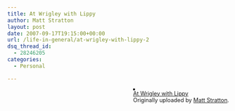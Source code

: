 ```yaml
---
title: At Wrigley with Lippy
author: Matt Stratton
layout: post
date: 2007-09-17T19:15:00+00:00
url: /life-in-general/at-wrigley-with-lippy-2
dsq_thread_id:
  - 28246205
categories:
  - Personal

---
```

<div style="float:right;margin-left:10px;margin-bottom:10px;">
  <a href="http://www.flickr.com/photos/mugsy/1398669211/" title="photo sharing"><img src="http://farm2.static.flickr.com/1195/1398669211_e2df07db83_m.jpg" alt="" style="border:solid 2px #000000;" /></a> <br /> <span style="font-size:.9em;margin-top:0;"> <a href="http://www.flickr.com/photos/mugsy/1398669211/">At Wrigley with Lippy</a> <br /> Originally uploaded by <a href="http://www.flickr.com/people/mugsy/">Matt Stratton</a>. </span>
</div>